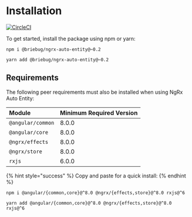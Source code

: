 # Installation

[![CircleCI](https://circleci.com/gh/briebug/ngrx-auto-entity.svg?style=svg&circle-token=d1d500027a81dda34d4ad75ae5fee38dd8953487)](https://circleci.com/gh/briebug/ngrx-auto-entity)

To get started, install the package using npm or yarn:

```text
npm i @briebug/ngrx-auto-entity@~0.2
```

```text
yarn add @briebug/ngrx-auto-entity@~0.2
```

## Requirements

The following peer requirements must also be installed when using NgRx Auto Entity:

| **Module** | **Minimum Required Version** |
| :--- | :--- |
| `@angular/common` | 8.0.0 |
| `@angular/core` | 8.0.0 |
| `@ngrx/effects` | 8.0.0 |
| `@ngrx/store` | 8.0.0 |
| `rxjs` | 6.0.0 |

{% hint style="success" %}
Copy and paste for a quick install:
{% endhint %}

```text
npm i @angular/{common,core}@^8.0 @ngrx/{effects,store}@^8.0 rxjs@^6
```

```text
yarn add @angular/{common,core}@^8.0 @ngrx/{effects,store}@^8.0 rxjs@^6
```



